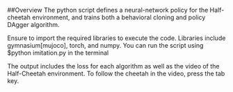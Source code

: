 ##Overview
The python script defines a neural-network policy for the Half-cheetah environment, and trains both a behavioral cloning and policy DAgger algorithm.

Ensure to import the required libraries to execute the code. Libraries include gymnasium[mujoco], torch, and numpy. You can run the script using $python imitation.py in the terminal

The output includes the loss for each algorithm as well as the video of the Half-Cheetah environment. To follow the cheetah in the video, press the tab key.
